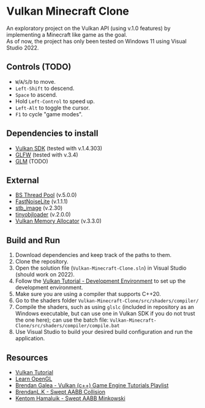 # Vulkan Minecraft Clone
An exploratory project on the Vulkan API (using v.1.0 features) by implementing a Minecraft like game as the goal.<br>
As of now, the project has only been tested on Windows 11 using Visual Studio 2022.

## Controls (TODO)
- `W`/`A`/`S`/`D` to move.
- `Left-Shift` to descend.
- `Space` to ascend.
- Hold `Left-Control` to speed up.
- `Left-Alt` to toggle the cursor.
- `F1` to cycle "game modes".

## Dependencies to install
- [Vulkan SDK](https://www.lunarg.com/vulkan-sdk/) (tested with v.1.4.303)
- [GLFW](https://www.glfw.org/) (tested with v.3.4)
- [GLM](https://github.com/g-truc/glm) (TODO)

## External
- [BS Thread Pool](https://github.com/bshoshany/thread-pool) (v.5.0.0)
- [FastNoiseLite](https://github.com/Auburn/FastNoiseLite) (v.1.1.1)
- [stb_image](https://github.com/nothings/stb) (v.2.30)
- [tinyobjloader](https://github.com/tinyobjloader/tinyobjloader) (v.2.0.0)
- [Vulkan Memory Allocator](https://github.com/GPUOpen-LibrariesAndSDKs/VulkanMemoryAllocator) (v.3.3.0)

## Build and Run
1. Download dependencies and keep track of the paths to them.
2. Clone the repository.
3. Open the solution file (`Vulkan-Minecraft-Clone.sln`) in Visual Studio (should work on 2022).
4. Follow the [Vulkan Tutorial - Development Environment](https://vulkan-tutorial.com/Development_environment) to set up the development environment.
5. Make sure you are using a compiler that supports C++20.
6. Go to the shaders folder `Vulkan-Minecraft-Clone/src/shaders/compiler/`
7. Compile the shaders, such as using `glslc` (included in repository as an Windows executable, but can use one in Vulkan SDK if you do not trust the one here); can use the batch file: `Vulkan-Minecraft-Clone/src/shaders/compiler/compile.bat`
8. Use Visual Studio to build your desired build configuration and run the application.

## Resources
- [Vulkan Tutorial](https://vulkan-tutorial.com/)
- [Learn OpenGL](https://learnopengl.com/)
- [Brendan Galea - Vulkan (c++) Game Engine Tutorials Playlist](https://youtube.com/playlist?list=PL8327DO66nu9qYVKLDmdLW_84-yE4auCR&si=4Qpm8svqKWqGVDzK)
- [BrendanL.K - Swept AABB Collision](https://www.gamedev.net/tutorials/programming/general-and-gameplay-programming/swept-aabb-collision-detection-and-response-r3084/)
- [Kentom Hamaluik - Swept AABB Minkowski](https://blog.hamaluik.ca/posts/swept-aabb-collision-using-minkowski-difference/)
